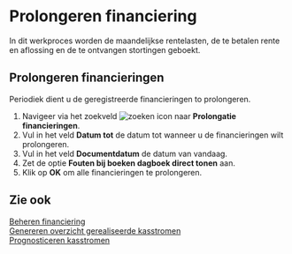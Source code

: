 # Prolongeren financiering

In dit werkproces worden de maandelijkse rentelasten, de te betalen rente en aflossing en de te ontvangen stortingen geboekt.

## Prolongeren financieringen
Periodiek dient u de geregistreerde financieringen to prolongeren. 

1. Navigeer via het zoekveld ![zoeken icon](/assets/images/zoeken.png "zoeken icon") naar **Prolongatie financieringen**.
2. Vul in het veld **Datum tot** de datum tot wanneer u de financieringen wilt prolongeren. 
3. Vul in het veld **Documentdatum** de datum van vandaag. 
4. Zet de optie **Fouten bij boeken dagboek direct tonen** aan. 
5. Klik op **OK** om alle financieringen te prolongeren.

## Zie ook

[Beheren financiering](../beheren-financiering/)  
[Genereren overzicht gerealiseerde kasstromen](../genereren-overzicht-gerealiseerde-kasstromen/)  
[Prognosticeren kasstromen](../prognosticeren-kasstromen/)
